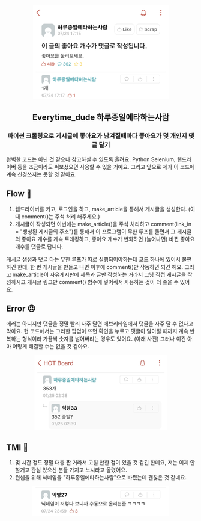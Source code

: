<div align="center"><img src="images/result.jpg" height="250px" width="362.4px"/></div>

<h2 align="center">Everytime_dude 하루종일에타하는사람</h2>
<h3 align="center"> 파이썬 크롤링으로 게시글에 좋아요가 남겨질때마다 좋아요가 몇 개인지 댓글 달기 </h3>

완벽한 코드는 아닌 것 같으나 참고하실 수 있도록 올려요. Python Selenium, 웹드라이버 등을 조금이라도 써보셨으면 사용할 수 있을 거예요. 그리고 앞으로 제가 이 코드에 계속 신경쓰지는 못할 것 같아요.

## Flow :running:

1. 웹드라이버를 키고, 로그인을 하고, make_article을 통해서 게시글을 생성한다. (이때 comment()는 주석 처리 해주세요.)
2. 게시글이 작성되면 이번에는 make_article()을 주석 처리하고 comment(link_in = "생성된 게시글의 주소")를 통해서 이 프로그램이 무한 루프를 돌면서 그 게시글의 좋아요 개수를 계속 트래킹하고, 좋아요 개수가 변화하면 (늘어나면) 바뀐 좋아요 개수를 댓글로 답니다.

게시글 생성과 댓글 다는 무한 루프가 따로 실행되어야하는데 코드 하나에 있어서 불편하긴 한데, 한 번 게시글을 만들고 나면 이후에 comment()만 작동하면 되긴 해요. 그리고 make_article이 자유게시판에 제목과 글만 작성하는 거라서 그냥 직접 게시글을 작성하시고 게시글 링크만 comment() 함수에 넣어줘서 사용하는 것이 더 좋을 수 있어요.

## Error :angry:

에러는 아니지만 댓글을 정말 빨리 자주 달면 에브리타임에서 댓글을 자주 달 수 없다고 막아요. 현 코드에서는 그러한 팝업이 뜨면 확인을 누르고 댓글이 달아질 때까지 계속 반복하는 형식이라 가끔씩 숫자를 넘어버리는 경우도 있어요. (아래 사진) 그러나 이건 아마 어떻게 해결할 수는 없을 것 같아요.

<div align="center"><img src="images/jump.jpg" height="200px"/></div>

## TMI :floppy_disk:

1. 몇 시간 정도 정말 대충 짠 거라서 고칠 만한 점이 있을 것 같긴 한데요, 저는 이제 안할거고 관심 있으신 분들 가지고 노시라고 올렸어요.
2. 컨셉을 위해 닉네임을 "하루종일에타하는사람"으로 바꿨는데 괜찮은 것 같네요.
<div align="center"><img src="images/nick.jpg" height="80px"/></div>
